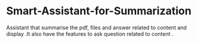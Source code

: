 # Smart-Assistant-for-Summarization
Assistant that summarise the pdf, files and answer related to content and display .It also have the features to ask question related to content .

